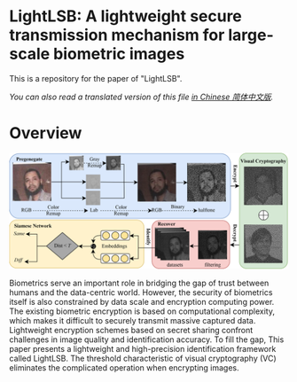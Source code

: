 # LightLSB: A lightweight secure transmission mechanism for large-scale biometric images
<!-- -------------------------------------------------------- -->
This is a repository for the paper of "LightLSB". 

*You can also read a translated version of this file [in Chinese 简体中文版](README_cn.md).*

# Overview
![LightLSB](./images/LightLSB.png)
<!-- -------------------------------------------------------- -->
Biometrics serve an important role in bridging the gap of trust between humans and the data-centric world. However, the security of biometrics itself is also constrained by data scale and encryption computing power.
The existing biometric encryption is based on computational complexity, which makes it difficult to securely transmit massive captured data. Lightweight encryption schemes based on secret sharing confront challenges in image quality and identification accuracy. To fill the gap,
This paper presents a lightweight and high-precision identification framework called LightLSB. The threshold characteristic of visual cryptography (VC) eliminates the complicated operation when encrypting images.
